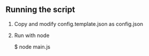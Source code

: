 ## Running the script

1) Copy and modify config.template.json as config.json

2) Run with node

    $ node main.js
